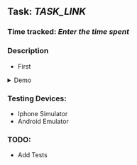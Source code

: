 ## Task: _TASK_LINK_

### Time tracked: _Enter the time spent_

### Description

- First

<details><summary>Demo</summary>
<img src="" width="320"/>
</details>

### Testing Devices:

- Iphone Simulator
- Android Emulator

### TODO:

- Add Tests
